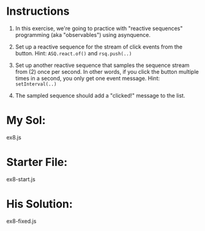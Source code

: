 # Instructions

1. In this exercise, we're going to practice with "reactive sequences" programming (aka "observables") using asynquence.

2. Set up a reactive sequence for the stream of click events from the button. Hint: `ASQ.react.of()` and `rsq.push(..)`

3. Set up another reactive sequence that samples the sequence stream from (2) once per second. In other words, if you click the button multiple times in a second, you only get one event message. Hint: `setInterval(..)`

4. The sampled sequence should add a "clicked!" message to the list.


# My Sol:
ex8.js

# Starter File:
ex8-start.js

# His Solution:
ex8-fixed.js